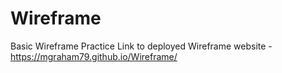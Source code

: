 # Wireframe
Basic Wireframe Practice
Link to deployed Wireframe website - https://mgraham79.github.io/Wireframe/
